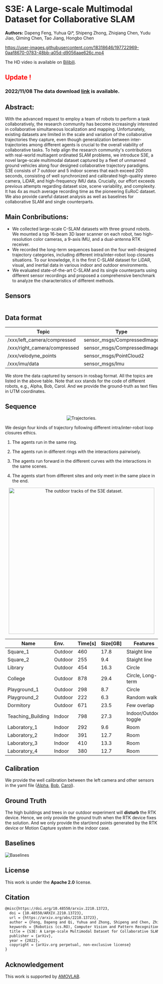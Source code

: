 # S3E: A Large-scale Multimodal Dataset for Collaborative SLAM

**Authors:** Dapeng Feng, Yuhua Qi*, Shipeng Zhong, Zhiqiang Chen, Yudu Jiao, Qiming Chen, Tao Jiang, Hongbo Chen

<!-- https://user-images.githubusercontent.com/18318646/197709283-a794c23d-3f43-4388-9ce0-ea09e0f10324.mp4 -->

https://user-images.githubusercontent.com/18318646/197722969-0aaf8670-0783-48bb-a05d-d9056aae626c.mp4

<!-- https://user-images.githubusercontent.com/18318646/197725374-16536150-32bd-4d1b-bd64-4e104b581f65.mp4 -->

The HD video is available on [Bilibili](https://www.bilibili.com/video/BV1Ze41137kx/?vd_source=78d041dc03a4aac231b5cac62feffc70).

## **<font color='red'>Update ! </font>**

### 2022/11/08 The data download [link](https://download.amovlab.com/s3e/) is available.

## Abstract:

With the advanced request to employ a team of robots to perform a task collaboratively, the research community has become increasingly interested in collaborative simultaneous localization and mapping. Unfortunately, existing datasets are limited in the scale and variation of the collaborative trajectories they capture, even though generalization between inter-trajectories among different agents is crucial to the overall viability of collaborative tasks. To help align the research community's contributions with real-world multiagent ordinated SLAM problems, we introduce S3E, a novel large-scale multimodal dataset captured by a fleet of unmanned ground vehicles along four designed collaborative trajectory paradigms. S3E consists of 7 outdoor and 5 indoor scenes that each exceed 200 seconds, consisting of well synchronized and calibrated high-quality stereo camera, LiDAR, and high-frequency IMU data. Crucially, our effort exceeds previous attempts regarding dataset size, scene variability, and complexity. It has 4x as much average recording time as the pioneering EuRoC dataset. We also provide careful dataset analysis as well as baselines for collaborative SLAM and single counterparts.

## Main Conbributions:

- We collected large-scale C-SLAM datasets with three ground robots. We mounted a top 16-beam 3D laser scanner on each robot, two high-resolution color cameras, a 9-axis IMU, and a dual-antenna RTK receiver.
- We recorded the long-term sequences based on the four well-designed trajectory categories, including different intra/inter-robot loop closures situations. To our knowledge, it is the first C-SLAM dataset for LiDAR, visual, and inertial data in various indoor and outdoor environments.
- We evaluated state-of-the-art C-SLAM and its single counterparts using different sensor recordings and proposed a comprehensive benchmark to analyze the characteristics of different methods.

## Sensors

<p align="center"> <img src="figures/drawing.png" title="" alt="" data-align="center"> </p>

## Data format

<div align="center">

| Topic                        | Type                        |
| ---------------------------- | --------------------------- |
| /xxx/left_camera/compressed  | sensor_msgs/CompressedImage |
| /xxx/right_camera/compressed | sensor_msgs/CompressedImage |
| /xxx/velodyne_points         | sensor_msgs/PointCloud2     |
| /xxx/imu/data                | sensor_msgs/Imu             |

</div>

We store the data captured by sensors in rosbag format. All the topics are listed in the above table. Note that xxx stands for the code of different robots, e.g., Alpha, Bob, Carol. And we provide the ground-truth as text files in UTM coordinates.

## Sequence

<p align="center"> <img src="figures/trajectory.png" title="Trajectories." alt="Trajectories." data-align="center"> </p>

We design four kinds of trajectory following different intra/inter-robot loop closures ethics.

1. The agents run in the same ring. 

2. The agents run in different rings with the interactions pairwisely. 

3. The agents run forward in the different curves with the interactions in the same scenes. 

4. The agents start from different sites and only meet in the same place in the end.

<p align="center"> <img title="The outdoor tracks of the S3E dataset." src="figures/sunyatsen.png" alt="The outdoor tracks of the S3E dataset." data-align="center" height="480"> </p>

| Name              | Env.    | Time[s] | Size[GB] | Features              |
| ----------------- |:------- | ------- | -------- | --------------------- |
| Square_1          | Outdoor | 460     | 17.8     | Staight line          |
| Square_2          | Outdoor | 255     | 9.4      | Staight line          |
| Library           | Outdoor | 454     | 16.3     | Circle                |
| College           | Outdoor | 878     | 29.4     | Circle, Long-term     |
| Playground_1      | Outdoor | 298     | 8.7      | Circle                |
| Playground_2      | Outdoor | 222     | 6.3      | Random walk           |
| Dormitory         | Outdoor | 671     | 23.5     | Few overlap           |
| Teaching_Building | Indoor  | 798     | 27.3     | Indoor/Outdoor toggle |
| Laboratory_1      | Indoor  | 292     | 9.6      | Room                  |
| Laboratory_2      | Indoor  | 391     | 12.7     | Room                  |
| Laboratory_3      | Indoor  | 410     | 13.3     | Room                  |
| Laboratory_4      | Indoor  | 380     | 12.7     | Room                  |

</div>

## Calibration

We provide the well calibration between the left camera and other sensors in the yaml file ([Alpha](configs/alpha.yaml), [Bob](configs/bob.yaml), [Carol](configs/carol.yaml)).

## Ground Truth

The high buildings and trees in our outdoor experiment will **disturb** the RTK device. Hence, we only provide the ground truth when the RTK device fixes the solution. And we only provide the start/end points generated by the RTK device or Motion Capture system in the indoor case.

## Baselines

![Baselines](figures/baselines.png "Baselines")

## License

This work is under the **Apache 2.0** license.

## Citation

```latex
@misc{https://doi.org/10.48550/arxiv.2210.13723,
  doi = {10.48550/ARXIV.2210.13723},
  url = {https://arxiv.org/abs/2210.13723},
  author = {Feng, Dapeng and Qi, Yuhua and Zhong, Shipeng and Chen, Zhiqiang and Jiao, Yudu and Chen, Qiming and Jiang, Tao and Chen, Hongbo},
  keywords = {Robotics (cs.RO), Computer Vision and Pattern Recognition (cs.CV), FOS: Computer and information sciences, FOS: Computer and information sciences},
  title = {S3E: A Large-scale Multimodal Dataset for Collaborative SLAM},
  publisher = {arXiv},
  year = {2022},
  copyright = {arXiv.org perpetual, non-exclusive license}
}
```

## Acknowledgement

This work is supported by [AMOVLAB](https://www.amovlab.com). 
